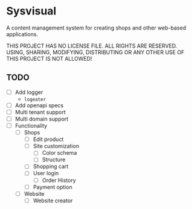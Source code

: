 # Sysvisual

A content management system for creating shops and other web-based applications.

THIS PROJECT HAS NO LICENSE FILE. ALL RIGHTS ARE RESERVED. USING, SHARING, MODIFYING, DISTRIBUTING OR ANY OTHER USE OF THIS PROJECT IS NOT ALLOWED!

## TODO

- [ ] Add logger
  - `logeater`
- [ ] Add openapi specs
- [ ] Multi tenant support
- [ ] Multi domain support
- [ ] Functionality
  - [ ] Shops
    - [ ] Edit product
    - [ ] Site customization
      - [ ] Color schema
      - [ ] Structure
    - [ ] Shopping cart
    - [ ] User login
      - [ ] Order History
    - [ ] Payment option
  - [ ] Website
    - [ ] Website creator